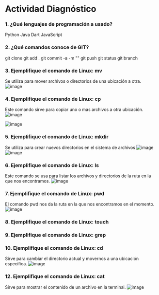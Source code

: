 # Actividad Diagnóstico


### 1. ¿Qué lenguajes de programación a usado?
Python
Java
Dart
JavaScript

### 2. ¿Qué comandos conoce de GIT?
git clone
git add .
git commit -a -m ""
git push
git status
git branch

### 3. Ejemplifique el comando de Linux: mv
Se utiliza para mover archivos o directorios de una ubicación a otra.
![image](https://github.com/PlataformasWeb-P-AA2024/actividad-diagnostico-josebenitez21/assets/92813843/474138f5-2cc7-4612-a6a2-6f105f81f6c4)

### 4. Ejemplifique el comando de Linux: cp
Este comando sirve para copiar uno o mas archivos a otra ubicación.
![image](https://github.com/PlataformasWeb-P-AA2024/actividad-diagnostico-josebenitez21/assets/92813843/92e419fc-2073-477d-bd1c-a859eb0f3d24)

![image](https://github.com/PlataformasWeb-P-AA2024/actividad-diagnostico-josebenitez21/assets/92813843/b13c52ec-e2bb-45e7-ab00-e4818f1957b7)

### 5. Ejemplifique el comando de Linux: mkdir
Se utiliza para crear nuevos directorios en el sistema de archivos
![image](https://github.com/PlataformasWeb-P-AA2024/actividad-diagnostico-josebenitez21/assets/92813843/74059fe0-9016-4b50-a4c5-3a7459a3ae18)
![image](https://github.com/PlataformasWeb-P-AA2024/actividad-diagnostico-josebenitez21/assets/92813843/60b0b348-e95c-4764-8847-8e9e87f5829d)


### 6. Ejemplifique el comando de Linux: ls
Este comando se usa para listar los archivos y directorios de la ruta en la que nos encontramos.
![image](https://github.com/PlataformasWeb-P-AA2024/actividad-diagnostico-josebenitez21/assets/92813843/a538b328-8b77-4101-9c3b-336bcfb896fa)

### 7. Ejemplifique el comando de Linux: pwd
El comando pwd nos da la ruta en la que nos encontramos en el momento.
![image](https://github.com/PlataformasWeb-P-AA2024/actividad-diagnostico-josebenitez21/assets/92813843/f031141d-2174-400a-b6fb-8c95aee3727a)

### 8. Ejemplifique el comando de Linux: touch
### 9. Ejemplifique el comando de Linux: grep
### 10. Ejemplifique el comando de Linux: cd
Sirve para cambiar el directorio actual y movernos a una ubicación específica.
![image](https://github.com/PlataformasWeb-P-AA2024/actividad-diagnostico-josebenitez21/assets/92813843/8c494993-ae22-49f5-8c05-91b4f1c016cb)


### 12. Ejemplifique el comando de Linux: cat
Sirve para mostrar el contenido de un archivo en la terminal. 
![image](https://github.com/PlataformasWeb-P-AA2024/actividad-diagnostico-josebenitez21/assets/92813843/ef03e36e-6166-4166-946d-9c1214100ab4)

